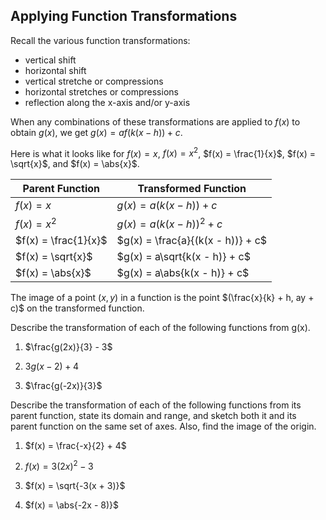 Applying Function Transformations
-------

Recall the various function transformations:

* vertical shift
* horizontal shift
* vertical stretche or compressions
* horizontal stretches or compressions
* reflection along the x-axis and/or y-axis

When any combinations of these transformations are applied to $f(x)$ to obtain $g(x)$, we get $g(x) = af(k(x - h)) + c$.


Here is what it looks like for $f(x) = x$, $f(x) = x^2$, $f(x) = \frac{1}{x}$, $f(x) = \sqrt{x}$, and $f(x) = \abs{x}$.

| Parent Function | Transformed Function |
| --- | --- |
| $f(x) = x$ | $g(x) = a(k(x - h)) + c$ |
| $f(x) = x^2$ | $g(x) = a(k(x - h))^2 + c$ |
| $f(x) = \frac{1}{x}$ | $g(x) = \frac{a}{(k(x - h))} + c$ |
| $f(x) = \sqrt{x}$ | $g(x) = a\sqrt{k(x - h)} + c$ |
| $f(x) = \abs{x}$ | $g(x) = a\abs{k(x - h)} + c$ |

The image of a point $(x, y)$ in a function is the point $(\frac{x}{k} + h, ay + c)$ on the transformed function.


Describe the transformation of each of the following functions from g(x).

1. $\frac{g(2x)}{3} - 3$

2. $3g(x - 2) + 4$

3. $\frac{g(-2x)}{3}$


Describe the transformation of each of the following functions from its parent function, state its domain and range, and sketch both it and its parent function on the same set of axes. Also, find the image of the origin.

1. $f(x) = \frac{-x}{2} + 4$

2. $f(x) = 3(2x)^2 - 3$

3. $f(x) = \sqrt{-3(x + 3)}$

4. $f(x) = \abs{-2x - 8)}$